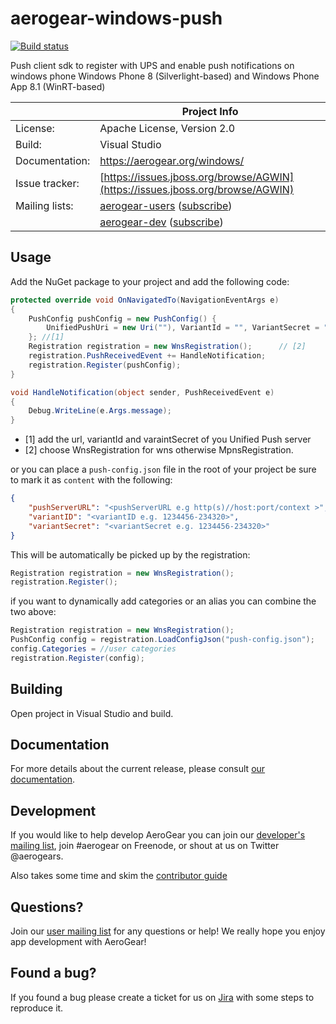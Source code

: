 aerogear-windows-push
=====================

[![Build status](https://ci.appveyor.com/api/projects/status/dprb3dbsy5pwo7c7?svg=true)](https://ci.appveyor.com/project/edewit/aerogear-windows-push)

Push client sdk to register with UPS and enable push notifications on windows phone Windows Phone 8 (Silverlight-based) and Windows Phone App 8.1 (WinRT-based)

|                 | Project Info  |
| --------------- | ------------- |
| License:        | Apache License, Version 2.0  |
| Build:          | Visual Studio  |
| Documentation:  | https://aerogear.org/windows/  |
| Issue tracker:  | [https://issues.jboss.org/browse/AGWIN](https://issues.jboss.org/browse/AGWIN)  |
| Mailing lists:  | [aerogear-users](http://aerogear-users.1116366.n5.nabble.com/) ([subscribe](https://lists.jboss.org/mailman/listinfo/aerogear-users))  |
|                 | [aerogear-dev](http://aerogear-dev.1069024.n5.nabble.com/) ([subscribe](https://lists.jboss.org/mailman/listinfo/aerogear-dev))  |

## Usage

Add the NuGet package to your project and add the following code:

```csharp
protected override void OnNavigatedTo(NavigationEventArgs e)
{
    PushConfig pushConfig = new PushConfig() {
        UnifiedPushUri = new Uri(""), VariantId = "", VariantSecret = ""
    }; //[1]
    Registration registration = new WnsRegistration();      // [2]
    registration.PushReceivedEvent += HandleNotification;
    registration.Register(pushConfig);
}

void HandleNotification(object sender, PushReceivedEvent e)
{
    Debug.WriteLine(e.Args.message);
}
```

* [1] add the url, variantId and varaintSecret of you Unified Push server
* [2] choose WnsRegistration for wns otherwise MpnsRegistration.

or you can place a `push-config.json` file in the root of your project be sure to mark it as `content` with the following:

```json
{
    "pushServerURL": "<pushServerURL e.g http(s)//host:port/context >",
    "variantID": "<variantID e.g. 1234456-234320>",
    "variantSecret": "<variantSecret e.g. 1234456-234320>"
}
```

This will be automatically be picked up by the registration:

```csharp
Registration registration = new WnsRegistration();
registration.Register();
```

if you want to dynamically add categories or an alias you can combine the two above:

```csharp
Registration registration = new WnsRegistration();
PushConfig config = registration.LoadConfigJson("push-config.json");
config.Categories = //user categories
registration.Register(config);
``` 

## Building

Open project in Visual Studio and build.

## Documentation

For more details about the current release, please consult [our documentation](https://aerogear.org/windows/).

## Development

If you would like to help develop AeroGear you can join our [developer's mailing list](https://lists.jboss.org/mailman/listinfo/aerogear-dev), join #aerogear on Freenode, or shout at us on Twitter @aerogears.

Also takes some time and skim the [contributor guide](http://aerogear.org/docs/guides/Contributing/)

## Questions?

Join our [user mailing list](https://lists.jboss.org/mailman/listinfo/aerogear-users) for any questions or help! We really hope you enjoy app development with AeroGear!

## Found a bug?

If you found a bug please create a ticket for us on [Jira](https://issues.jboss.org/browse/AGWIN) with some steps to reproduce it.
